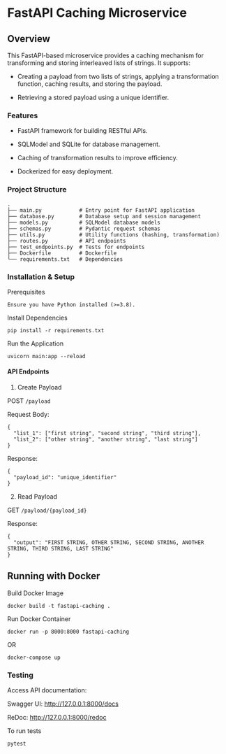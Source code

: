 # FastAPI Caching Microservice

##  Overview

This FastAPI-based microservice provides a caching mechanism for transforming and storing interleaved lists of strings. It supports:

- Creating a payload from two lists of strings, applying a transformation function, caching results, and storing the payload.

- Retrieving a stored payload using a unique identifier.

### Features

- FastAPI framework for building RESTful APIs.

- SQLModel and SQLite for database management.

- Caching of transformation results to improve efficiency.

- Dockerized for easy deployment.

### Project Structure
```
.
├── main.py            # Entry point for FastAPI application
├── database.py        # Database setup and session management
├── models.py          # SQLModel database models
├── schemas.py         # Pydantic request schemas
├── utils.py           # Utility functions (hashing, transformation)
├── routes.py          # API endpoints
├── test_endpoints.py  # Tests for endpoints
├── Dockerfile         # Dockerfile
└── requirements.txt   # Dependencies
```

### Installation & Setup

Prerequisites

`Ensure you have Python installed (>=3.8).`

Install Dependencies

```
pip install -r requirements.txt
```
Run the Application
```
uvicorn main:app --reload
```
#### API Endpoints

1. Create Payload

POST `/payload`

Request Body:
```
{
  "list_1": ["first string", "second string", "third string"],
  "list_2": ["other string", "another string", "last string"]
}
```

Response:
```
{
  "payload_id": "unique_identifier"
}
```
2. Read Payload

GET `/payload/{payload_id}`

Response:
```
{
  "output": "FIRST STRING, OTHER STRING, SECOND STRING, ANOTHER STRING, THIRD STRING, LAST STRING"
}
```

## Running with Docker

Build Docker Image
```
docker build -t fastapi-caching .
```
Run Docker Container
```
docker run -p 8000:8000 fastapi-caching
```

OR 
```
docker-compose up
```

### Testing

Access API documentation:

Swagger UI: http://127.0.0.1:8000/docs

ReDoc: http://127.0.0.1:8000/redoc

To run tests 
```
pytest
```